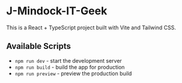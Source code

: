 # J-Mindock-IT-Geek

This is a React + TypeScript project built with Vite and Tailwind CSS.

## Available Scripts

- `npm run dev` - start the development server
- `npm run build` - build the app for production
- `npm run preview` - preview the production build
